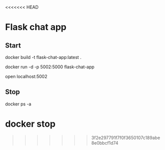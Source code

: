 <<<<<<< HEAD
# Flask chat app

## Start 

docker build -t flask-chat-app:latest .

docker run -d -p 5002:5000 flask-chat-app

open localhost:5002

## Stop

docker ps -a

docker stop <name>
=======

>>>>>>> 3f2e297791f7f0f3650107c189abe8e0bbcf1d74

